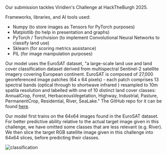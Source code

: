 Our submission tackles Viridien's Challenge at HackTheBurgh 2025.

Frameworks, libraries, and AI tools used:
- Numpy (to store images as Tensors for PyTorch purposes)
- Matplotlib (to help in presentation and graphs)
- PyTorch / Torchvision (to implement Convolutional Neural Networks to classify land use)
- Sklearn (for scoring metrics assistance)
- PIL (for image manipulation purposes)

Our model uses the EuroSAT dataset, "a large-scale land use and land cover classification dataset derived from multispectral Sentinel-2 satellite imagery covering European continent. EuroSAT is composed of 27,000 georeferenced image patches (64 x 64 pixels) - each patch comprises 13 spectral bands (optical through to shortwave infrared ) resampled to 10m spatila resolution and labelled with one of 10 distinct land cover classes: AnnualCrop, Forest, HerbaceousVegetation, Highway, Industrial, Pasture, PermanentCrop, Residential, River, SeaLake."
The GitHub repo for it can be found [here](https://github.com/phelber/EuroSAT).

Our model first trains on the 64x64 images found in the EuroSAT dataset. For better predictive ability relative to the actual target image given in this challenge, we have omitted some classes that are less relevant (e.g. River).
We then slice the target RGB satellite image given in this challenge into 64x64 slices, before predicting their classes.

![classification](https://github.com/user-attachments/assets/063c936b-a27c-408a-9f65-d31a6c3bae1d)
